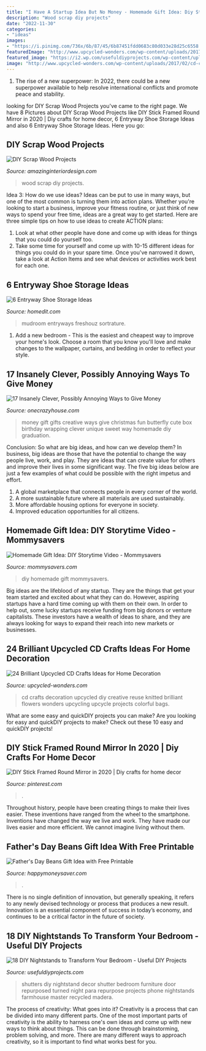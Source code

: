```yaml
---
title: "I Have A Startup Idea But No Money - Homemade Gift Idea: Diy Storytime Video"
description: "Wood scrap diy projects"
date: "2022-11-30"
categories:
- "ideas"
images:
- "https://i.pinimg.com/736x/6b/87/45/6b87451fdd0683c80d033e28d25c6558.jpg"
featuredImage: "http://www.upcycled-wonders.com/wp-content/uploads/2017/02/cd-crafts-knitted-bags-flowers-colorful-diy-reuse-creative.jpg"
featured_image: "https://i2.wp.com/usefuldiyprojects.com/wp-content/uploads/2016/10/a595aa639e4061e7fc1d1a5a8fdca260.jpg"
image: "http://www.upcycled-wonders.com/wp-content/uploads/2017/02/cd-crafts-knitted-bags-flowers-colorful-diy-reuse-creative.jpg"
---
```



1. The rise of a new superpower: In 2022, there could be a new superpower available to help resolve international conflicts and promote peace and stability.

	

		
looking for DIY Scrap Wood Projects you've came to the right page. We have 8 Pictures about DIY Scrap Wood Projects like DIY Stick Framed Round Mirror in 2020 | Diy crafts for home decor, 6 Entryway Shoe Storage Ideas and also 6 Entryway Shoe Storage Ideas. Here you go:
		
    
## DIY Scrap Wood Projects

<img loading=lazy src="http://www.amazinginteriordesign.com/wp-content/uploads/2020/05/2-10.jpg" onerror="this.onerror=null;this.src='https://tse4.mm.bing.net/th?id=OIP.Taac2dr2Iibcs9psQUDIVwHaHP&amp;pid=15.1';" alt="DIY Scrap Wood Projects">

_Source: amazinginteriordesign.com_

>wood scrap diy projects. 

	

Idea 3: How do we use ideas?
Ideas can be put to use in many ways, but one of the most common is turning them into action plans. Whether you're looking to start a business, improve your fitness routine, or just think of new ways to spend your free time, ideas are a great way to get started. Here are three simple tips on how to use ideas to create ACTION plans:
1. Look at what other people have done and come up with ideas for things that you could do yourself too.
2. Take some time for yourself and come up with 10-15 different ideas for things you could do in your spare time. Once you've narrowed it down, take a look at Action Items and see what devices or activities work best for each one.

    
## 6 Entryway Shoe Storage Ideas

<img loading=lazy src="https://cdn.homedit.com/wp-content/uploads/2012/11/small-entryway-storage.jpg" onerror="this.onerror=null;this.src='https://tse4.mm.bing.net/th?id=OIP.EowOk8QK2cJpAm06M9Z59wHaKt&amp;pid=15.1';" alt="6 Entryway Shoe Storage Ideas">

_Source: homedit.com_

>mudroom entryways freshouz sortrature. 

	

1. Add a new bedroom - This is the easiest and cheapest way to improve your home's look. Choose a room that you know you'll love and make changes to the wallpaper, curtains, and bedding in order to reflect your style.

    
## 17 Insanely Clever, Possibly Annoying Ways To Give Money

<img loading=lazy src="https://cdn.onecrazyhouse.com/wp-content/uploads/2016/07/money-gift-ideas-11.jpg" onerror="this.onerror=null;this.src='https://tse4.mm.bing.net/th?id=OIP.5SxehDMhnjAXuVTCQClcuQAAAA&amp;pid=15.1';" alt="17 Insanely Clever, Possibly Annoying Ways to Give Money">

_Source: onecrazyhouse.com_

>money gift gifts creative ways give christmas fun butterfly cute box birthday wrapping clever unique sweet way homemade diy graduation. 

	

Conclusion: So what are big ideas, and how can we develop them?
In business, big ideas are those that have the potential to change the way people live, work, and play. They are ideas that can create value for others and improve their lives in some significant way. The five big ideas below are just a few examples of what could be possible with the right impetus and effort.
1. A global marketplace that connects people in every corner of the world.
2. A more sustainable future where all materials are used sustainably.
3. More affordable housing options for everyone in society. 
4. Improved education opportunities for all citizens. 

    
## Homemade Gift Idea: DIY Storytime Video - Mommysavers

<img loading=lazy src="https://mommysavers.com/wp-content/uploads/2011/12/december-004.jpg" onerror="this.onerror=null;this.src='https://tse4.mm.bing.net/th?id=OIP.q7BgS2AuukfJOK-HefskGgHaE8&amp;pid=15.1';" alt="Homemade Gift Idea: DIY Storytime Video - Mommysavers">

_Source: mommysavers.com_

>diy homemade gift mommysavers. 

	

Big ideas are the lifeblood of any startup. They are the things that get your team started and excited about what they can do. However, aspiring startups have a hard time coming up with them on their own. In order to help out, some lucky startups receive funding from big donors or venture capitalists. These investors have a wealth of ideas to share, and they are always looking for ways to expand their reach into new markets or businesses.

    
## 24 Brilliant Upcycled CD Crafts Ideas For Home Decoration

<img loading=lazy src="http://www.upcycled-wonders.com/wp-content/uploads/2017/02/cd-crafts-knitted-bags-flowers-colorful-diy-reuse-creative.jpg" onerror="this.onerror=null;this.src='https://tse4.mm.bing.net/th?id=OIP.FFW6irFUFEkZHf48e35FFAHaE3&amp;pid=15.1';" alt="24 Brilliant Upcycled CD Crafts Ideas for Home Decoration">

_Source: upcycled-wonders.com_

>cd crafts decoration upcycled diy creative reuse knitted brilliant flowers wonders upcycling upcycle projects colorful bags. 

	

What are some easy and quickDIY projects you can make?
Are you looking for easy and quickDIY projects to make? Check out these 10 easy and quickDIY projects!

    
## DIY Stick Framed Round Mirror In 2020 | Diy Crafts For Home Decor

<img loading=lazy src="https://i.pinimg.com/736x/6b/87/45/6b87451fdd0683c80d033e28d25c6558.jpg" onerror="this.onerror=null;this.src='https://tse1.mm.bing.net/th?id=OIP.o0hLpnKgmctEs9pvQDuDHgHaJ0&amp;pid=15.1';" alt="DIY Stick Framed Round Mirror in 2020 | Diy crafts for home decor">

_Source: pinterest.com_

>. 

	

Throughout history, people have been creating things to make their lives easier. These inventions have ranged from the wheel to the smartphone. Inventions have changed the way we live and work. They have made our lives easier and more efficient. We cannot imagine living without them.

    
## Father&#039;s Day Beans Gift Idea With Free Printable

<img loading=lazy src="https://happymoneysaver.com/wp-content/uploads/2014/05/fathersday-final.jpg" onerror="this.onerror=null;this.src='https://tse4.mm.bing.net/th?id=OIP.aRb2bNm3RjDlb1ptp2WHKwHaL-&amp;pid=15.1';" alt="Father&#039;s Day Beans Gift Idea with Free Printable">

_Source: happymoneysaver.com_

>. 

	

There is no single definition of innovation, but generally speaking, it refers to any newly devised technology or process that produces a new result. Innovation is an essential component of success in today’s economy, and continues to be a critical factor in the future of society.

    
## 18 DIY Nightstands To Transform Your Bedroom - Useful DIY Projects

<img loading=lazy src="https://i2.wp.com/usefuldiyprojects.com/wp-content/uploads/2016/10/a595aa639e4061e7fc1d1a5a8fdca260.jpg" onerror="this.onerror=null;this.src='https://tse1.mm.bing.net/th?id=OIP.iyG72WN2inp7BaqovdSknAHaJ4&amp;pid=15.1';" alt="18 DIY Nightstands to Transform Your Bedroom - Useful DIY Projects">

_Source: usefuldiyprojects.com_

>shutters diy nightstand decor shutter bedroom furniture door repurposed turned night para repurpose projects phone nightstands farmhouse master recycled madera. 

	

The process of creativity: What goes into it?
Creativity is a process that can be divided into many different parts. One of the most important parts of creativity is the ability to harness one's own ideas and come up with new ways to think about things. This can be done through brainstorming, problem solving, and more. There are many different ways to approach creativity, so it is important to find what works best for you.

